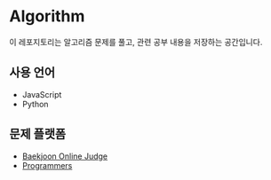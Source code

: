 # Algorithm

이 레포지토리는 알고리즘 문제를 풀고, 관련 공부 내용을 저장하는 공간입니다.

## 사용 언어

- JavaScript
- Python

## 문제 플랫폼

- [Baekjoon Online Judge](https://www.acmicpc.net/)
- [Programmers](https://programmers.co.kr/)
